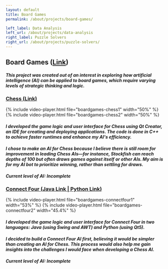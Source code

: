 ```yaml
---
layout: default
title: Board Games
permalink: /about/projects/board-games/

left_label: Data Analysis
left_url: /about/projects/data-analysis
right_label: Puzzle Solvers
right_url: /about/projects/puzzle-solvers/
---
```


<!-- !PAGE CONTENT! -->
<div id="page-about-projects" class="w3-main">
  <section id="board-games" class="w3-container">
    <h2><b>Board Games</b> (<a href="https://github.com/leeyanleryan/Board-Games" target="_blank">Link</a>)</h2>
    <h5 style="margin-bottom:20px;">
      This project was created out of an interest in exploring how artificial intelligence (AI) can be applied to board games, which require varying levels 
      of strategic thinking and logic.
    </h5>
    <h3><u>Chess (<a href="https://github.com/leeyanleryan/Board-Games/tree/main/Chess%20(C%2B%2B)/Chess" target="_blank">Link</a>)</u></h3>
    <div style="display:flex; justify-content:center; gap:10px; align-items:center;">
      {% include video-player.html file="boardgames-chess1" width="50%" %}
      {% include video-player.html file="boardgames-chess2" width="50%" %}
    </div>
    <h5 style="margin-bottom:20px;">
      I developed the game logic and user interface for Chess using Qt Creator, an IDE for creating and deploying applications. The code is done in C++ 
      to achieve faster runtimes and enhance my AI's efficiency. 
    </h5>
    <h5 style="margin-bottom:20px">
      I chose to make an AI for Chess because I believe there is still room for improvement in leading Chess AIs—for instance, Stockfish can reach depths 
      of 100 but often draws games against itself or other AIs. My aim is for my AI bot to prioritize winning, rather than settling for draws.
    </h5>
    <h5 style="margin-bottom:20px">
      Current level of AI: Incomplete
    </h5>
    <h3><u>Connect Four (<a href="https://github.com/leeyanleryan/Board-Games/tree/main/Connect%204%20(Java)" target="_blank">Java Link</a> | <a href="https://github.com/leeyanleryan/Board-Games/tree/main/Connect%204%20(Python)" target="_blank">Python Link</a>)</u></h3>
    <div style="display:flex; justify-content:center; gap:10px; align-items:center;">
      {% include video-player.html file="boardgames-connectfour1" width="53%" %}
      {% include video-player.html file="boardgames-connectfour2" width="45.4%" %}
    </div>
    <h5 style="margin-bottom:20px">
      I developed the game logic and user interface for Connect Four in two languages: Java (using Swing and AWT) and Python (using Qt5).
    </h5>
    <h5 style="margin-bottom:20px">
      I decided to build a Connect Four AI first, believing it would be simpler than creating an AI for Chess. This process would also help me gain insights 
      into the challenges I would face when developing a Chess AI.
    </h5>
    <h5>
      Current level of AI: Incomplete
    </h5>
  </section>
</div>